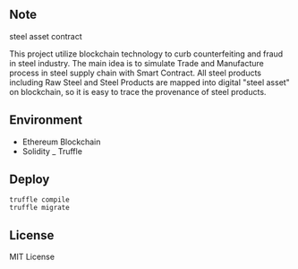 ## Note

steel asset contract

This project utilize blockchain technology to curb counterfeiting and fraud in steel industry.  The main idea is to simulate Trade and Manufacture process in steel supply chain with Smart Contract. All steel products including Raw Steel and Steel Products are mapped into digital "steel asset" on blockchain, so it is easy to trace the provenance of steel products. 

## Environment

- Ethereum Blockchain
- Solidity
_ Truffle

## Deploy

```
truffle compile
truffle migrate
```
## License
MIT License
